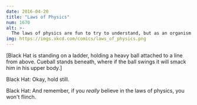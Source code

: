 ```yaml
---
date: 2016-04-20
title: "Laws of Physics"
num: 1670
alt: >-
  The laws of physics are fun to try to understand, but as an organism with incredibly delicate eyes who evolved in a world full of sharp objects, I have an awful lot of trust in biology's calibration of my flinch reflex.
img: https://imgs.xkcd.com/comics/laws_of_physics.png
---
```

[Black Hat is standing on a ladder, holding a heavy ball attached to a line from above. Cueball stands beneath, where if the ball swings it will smack him in his upper body.]

Black Hat: Okay, hold still.

Black Hat: And remember, if you *really* believe in the laws of physics, you won't flinch.